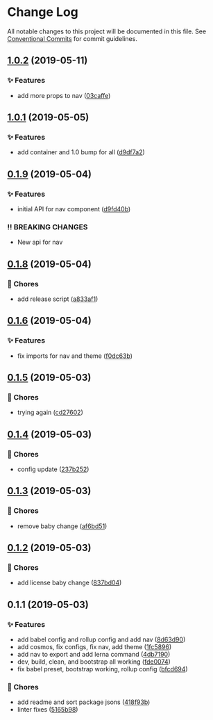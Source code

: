 # Change Log

All notable changes to this project will be documented in this file.
See [Conventional Commits](https://conventionalcommits.org) for commit guidelines.

<a name="1.0.2"></a>
## [1.0.2](https://github.com/caldera-digital/platform/compare/@caldera-digital/nav@1.0.1...@caldera-digital/nav@1.0.2) (2019-05-11)


### :sparkles: Features

* add more props to nav ([03caffe](https://github.com/caldera-digital/platform/commit/03caffe))





<a name="1.0.1"></a>
## [1.0.1](https://github.com/caldera-digital/platform/compare/@caldera-digital/nav@0.1.9...@caldera-digital/nav@1.0.1) (2019-05-05)


### :sparkles: Features

* add container and 1.0 bump for all ([d9df7a2](https://github.com/caldera-digital/platform/commit/d9df7a2))





<a name="0.1.9"></a>
## [0.1.9](https://github.com/caldera-digital/platform/compare/@caldera-digital/nav@0.1.8...@caldera-digital/nav@0.1.9) (2019-05-04)


### :sparkles: Features

* initial API for nav component ([d9fd40b](https://github.com/caldera-digital/platform/commit/d9fd40b))


### :bangbang: BREAKING CHANGES

* New api for nav





<a name="0.1.8"></a>
## [0.1.8](https://github.com/caldera-digital/platform/compare/@caldera-digital/nav@0.1.6...@caldera-digital/nav@0.1.8) (2019-05-04)


### :ticket: Chores

* add release script ([a833af1](https://github.com/caldera-digital/platform/commit/a833af1))





<a name="0.1.6"></a>
## [0.1.6](https://github.com/caldera-digital/platform/compare/@caldera-digital/nav@0.1.5...@caldera-digital/nav@0.1.6) (2019-05-04)


### :sparkles: Features

* fix imports for nav and theme ([f0dc63b](https://github.com/caldera-digital/platform/commit/f0dc63b))





<a name="0.1.5"></a>
## [0.1.5](https://github.com/caldera-digital/platform/compare/@caldera-digital/nav@0.1.4...@caldera-digital/nav@0.1.5) (2019-05-03)


### :ticket: Chores

* trying again ([cd27602](https://github.com/caldera-digital/platform/commit/cd27602))





<a name="0.1.4"></a>
## [0.1.4](https://github.com/caldera-digital/platform/compare/@caldera-digital/nav@0.1.3...@caldera-digital/nav@0.1.4) (2019-05-03)


### :ticket: Chores

* config update ([237b252](https://github.com/caldera-digital/platform/commit/237b252))





<a name="0.1.3"></a>
## [0.1.3](https://github.com/caldera-digital/platform/compare/@caldera-digital/nav@0.1.2...@caldera-digital/nav@0.1.3) (2019-05-03)


### :ticket: Chores

* remove baby change ([af6bd51](https://github.com/caldera-digital/platform/commit/af6bd51))





<a name="0.1.2"></a>
## [0.1.2](https://github.com/caldera-digital/platform/compare/@caldera-digital/nav@0.1.1...@caldera-digital/nav@0.1.2) (2019-05-03)


### :ticket: Chores

* add license baby change ([837bd04](https://github.com/caldera-digital/platform/commit/837bd04))





<a name="0.1.1"></a>
## 0.1.1 (2019-05-03)


### :sparkles: Features

* add babel config and rollup config and add nav ([8d63d90](https://github.com/caldera-digital/platform/commit/8d63d90))
* add cosmos, fix configs, fix nav, add theme ([1fc5896](https://github.com/caldera-digital/platform/commit/1fc5896))
* add nav to export and add lerna command ([4db7190](https://github.com/caldera-digital/platform/commit/4db7190))
* dev, build, clean, and bootstrap all working ([fde0074](https://github.com/caldera-digital/platform/commit/fde0074))
* fix babel preset, bootstrap working, rollup config ([bfcd694](https://github.com/caldera-digital/platform/commit/bfcd694))


### :ticket: Chores

* add readme and sort package jsons ([418f93b](https://github.com/caldera-digital/platform/commit/418f93b))
* linter fixes ([5165b98](https://github.com/caldera-digital/platform/commit/5165b98))
